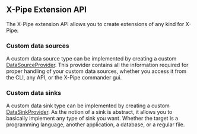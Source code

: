 ## X-Pipe Extension API

The X-Pipe extension API allows you to create extensions of any kind for X-Pipe.


### Custom data sources

A custom data source type can be implemented by creating a custom [DataSourceProvider]().
This provider contains all the information required for proper handling of your custom data sources,
whether you access it from the CLI, any API, or the X-Pipe commander gui.

### Custom data sinks

A custom data sink type can be implemented by creating a custom [DataSinkProvider]().
As the notion of a sink is abstract, it allows you to basically implement any type of sink you want.
Whether the target is a programming language, another application, a database, or a regular file.